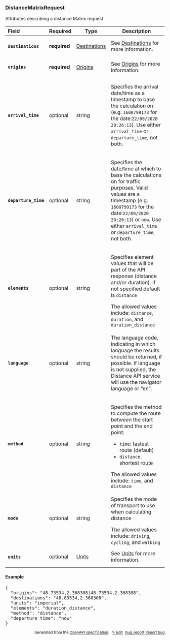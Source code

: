 <!--- This is a generated file, do not edit! -->
<!--- [START woosmap_http_schema_distancematrixrequest] -->
<h3 class="schema-object" id="DistanceMatrixRequest">DistanceMatrixRequest</h3>

Attributes describing a distance Matrix request

| Field                                                                                                                      | Required     | Type                                         | Description                                                                                                                                                                                                                                                                                                                                            |
| :------------------------------------------------------------------------------------------------------------------------- | ------------ | -------------------------------------------- | ------------------------------------------------------------------------------------------------------------------------------------------------------------------------------------------------------------------------------------------------------------------------------------------------------------------------------------------------------ |
| <h4 id="DistanceMatrixRequest-destinations" class="add-link schema-object-property-key"><code>destinations</code></h4>     | **required** | [Destinations](#Destinations "Destinations") | See [Destinations](#Destinations "Destinations") for more information.                                                                                                                                                                                                                                                                                 |
| <h4 id="DistanceMatrixRequest-origins" class="add-link schema-object-property-key"><code>origins</code></h4>               | **required** | [Origins](#Origins "Origins")                | See [Origins](#Origins "Origins") for more information.                                                                                                                                                                                                                                                                                                |
| <h4 id="DistanceMatrixRequest-arrival_time" class="add-link schema-object-property-key"><code>arrival_time</code></h4>     | optional     | string                                       | <div class="nonref-property-description"><p>Specifies the arrival date/time as a timestamp to base the calculation on (e.g. <code>1600799173</code> for the date:<code>22/09/2020 20:26:13</code>). Use either <code>arrival_time</code> or <code>departure_time</code>, not both.</p></div>                                                           |
| <h4 id="DistanceMatrixRequest-departure_time" class="add-link schema-object-property-key"><code>departure_time</code></h4> | optional     | string                                       | <div class="nonref-property-description"><p>Specifies the date/time at which to base the calculations on for traffic purposes. Valid values are a timestamp (e.g. <code>1600799173</code> for the date:<code>22/09/2020 20:26:13</code>) or <code>now</code>. Use either <code>arrival_time</code> or <code>departure_time</code>, not both.</p></div> |
| <h4 id="DistanceMatrixRequest-elements" class="add-link schema-object-property-key"><code>elements</code></h4>             | optional     | string                                       | <div class="nonref-property-description"><p>Specifies element values that will be part of the API response (distance and/or duration). if not specified default is <code>distance</code></p><div class="notranslate">The allowed values include: `distance`, `duration`, and `duration_distance`</div></div>                                           |
| <h4 id="DistanceMatrixRequest-language" class="add-link schema-object-property-key"><code>language</code></h4>             | optional     | string                                       | <div class="nonref-property-description"><p>The language code, indicating in which language the results should be returned, if possible. If language is not supplied, the Distance API service will use the navigator language or “en”.</p></div>                                                                                                      |
| <h4 id="DistanceMatrixRequest-method" class="add-link schema-object-property-key"><code>method</code></h4>                 | optional     | string                                       | <div class="nonref-property-description"><p>Specifies the method to compute the route between the start point and the end point:</p><ul><li><code>time</code>: fastest route (default)</li><li><code>distance</code>: shortest route</li></ul><div class="notranslate">The allowed values include: `time`, and `distance`</div></div>                  |
| <h4 id="DistanceMatrixRequest-mode" class="add-link schema-object-property-key"><code>mode</code></h4>                     | optional     | string                                       | <div class="nonref-property-description"><p>Specifies the mode of transport to use when calculating distance</p><div class="notranslate">The allowed values include: `driving`, `cycling`, and `walking`</div></div>                                                                                                                                   |
| <h4 id="DistanceMatrixRequest-units" class="add-link schema-object-property-key"><code>units</code></h4>                   | optional     | [Units](#Units "Units")                      | See [Units](#Units "Units") for more information.                                                                                                                                                                                                                                                                                                      |

<h4 class="schema-object-example" id="DistanceMatrixRequest-example">Example</h4>

<pre class="notranslate lang-json prettyprint">{
  "origins": "48.73534,2.368308|48.73534,2.368308",
  "destinations": "48.83534,2.368308",
  "units": "imperial",
  "elements": "duration_distance",
  "method": "distance",
  "departure_time": "now"
}</pre>

<p style="text-align: right; font-size: smaller;">Generated from the <a data-label="openapi-github" href="https://github.com/woosmap/openapi-specification" title="Woosmap OpenAPI Specification" class="external">OpenAPI specification</a>.
<a data-label="openapi-github-woosmap-http-schema-distancematrixrequest" data-action="edit" style="margin-left: 5px;" href="https://github.com/woosmap/openapi-specification/blob/main/specification/schemas/DistanceMatrixRequest.yml" title="Edit on GitHub">✎ Edit</a>
<a data-label="openapi-github-woosmap-http-schema-distancematrixrequest" data-action="bug" style="margin-left: 5px;" href="https://github.com/woosmap/openapi-specification/issues/new?assignees=&labels=type%3A+bug%2C+triage+me&template=bug_report.md&title=[schemas] Bug - DistanceMatrixRequest" title="File bug for schemas on GitHub"><span class="material-icons">bug_report</span> Report bug</a>
</p>

<!--- [END woosmap_http_schema_distancematrixrequest] -->

